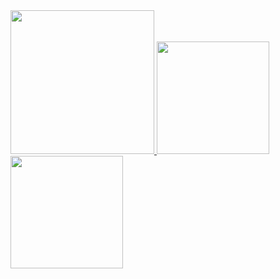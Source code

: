 <a href="/">
  <img height="230em" src="https://github-profile-summary-cards.vercel.app/api/cards/profile-details?username=baoguomarshall&theme=github">
  <img height="180em" src="https://github-readme-stats.vercel.app/api?username=baoguomarshall&show_icons=true&include_all_commits=true&count_private=true" />
  <img height="180em" src="https://github-readme-stats.vercel.app/api/top-langs?username=baoguomarshall&layout=compact&exclude_repo=Android_Homework,rinchannowww.github.io&langs_count=8" />
</a>
